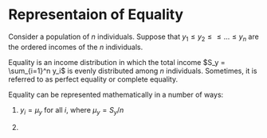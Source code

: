 # Representaion of Equality

Consider a population of $n$ individuals.
Suppose that $y_1 \leq y_2 \leq \leq \dots \leq y_n$ are the ordered incomes of the $n$ individuals.

Equality is an income distribution in which the total income $S_y = \sum_{i=1}^n y_i$ is evenly distributed among $n$ individuals.
Sometimes, it is referred to as perfect equality or complete equality.

Equality can be represented mathematically in a number of ways:

1. $y_i = \mu_y$ for all $i$, where $\mu_y = S_y / n$

2. 

